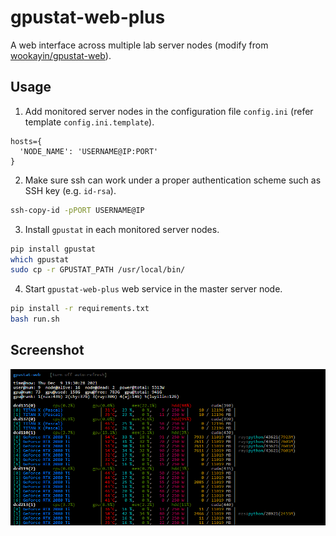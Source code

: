 gpustat-web-plus
===========

A web interface across multiple lab server nodes (modify from [wookayin/gpustat-web](https://github.com/wookayin/gpustat-web)).

Usage
-----
1. Add monitored server nodes in the configuration file `config.ini` (refer template `config.ini.template`).
```text
hosts={
  'NODE_NAME': 'USERNAME@IP:PORT'
}
```
2. Make sure ssh can work under a proper authentication scheme such as SSH key (e.g. `id-rsa`).
```bash
ssh-copy-id -pPORT USERNAME@IP
```
3. Install `gpustat` in each monitored server nodes.
```bash
pip install gpustat
which gpustat
sudo cp -r GPUSTAT_PATH /usr/local/bin/
```
4. Start `gpustat-web-plus` web service in the master server node.
```bash
pip install -r requirements.txt
bash run.sh
```

Screenshot
-----
![](screenshot.png)

